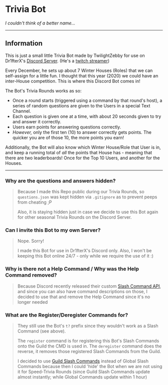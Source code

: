# Trivia Bot
*I couldn't think of a better name...*

---

## Information

This is just a small little Trivia Bot made by TwilightZebby for use on Dr1fterX's [Discord Server](https://discord.gg/2d8ZVzs). (He's a [twitch streamer](https://twitch.tv/Dr1fterX))

Every December, he sets up about 7 Winter Houses (Roles) that we can self-assign for a little fun. I thought that this year (2020) we could have an inter-House competition. This is where this Discord Bot comes in!

The Bot's Trivia Rounds works as so:

* Once a round starts (triggered using a command by that round's host), a series of random questions are given to the Users in a special Text Channel.
* Each question is given one at a time, with about 20 seconds given to try and answer it correctly.
* Users earn points for answering questions correctly.
* *However,* only the first ten (10) to answer correctly gets points. The quicker you are of those 10, the more points you earn!

Additionally, the Bot will also know which Winter House/Role that User is in, and keep a running total of *all* the points that House has - meaning that there are two leaderboards! Once for the Top 10 Users, and another for the Houses.

---

### Why are the questions and answers hidden?
> Because I made this Repo public during our Trivia Rounds, so `questions.json` was kept hidden via `.gitignore` as to prevent peeps from cheating ;P
> 
> Also, it is staying hidden just in case we decide to use this Bot again for other seasonal Trivia Rounds on the Discord Server.


### Can I invite this Bot to my own Server?
> Nope. Sorry!
> 
> I made this Bot for use in Dr1fterX's Discord only. Also, I won't be keeping this Bot online 24/7 - only while we require the use of it :)


### Why is there not a Help Command / Why was the Help Command removed?
> Because Discord recently released their custom [Slash Command API](https://discord.com/developers/docs/interactions/slash-commands), and since you can also have command descriptions on those, I decided to use that and remove the Help Command since it's no longer needed


### What are the Register/Deregister Commands for?
> They still use the Bot's `t?` prefix since they wouldn't work as a Slash Command (see above).
> 
> The `register` command is for registering this Bot's Slash Commands onto the Guild the CMD is used in.
> The `deregister` command does the reverse, it removes those registered Slash Commands from the Guild.
>
> I decided to use [Guild Slash Commands](https://discord.com/developers/docs/interactions/slash-commands#registering-a-command) instead of Global Slash Commands because then I could 'hide' the Bot when we are not using it for Speed-Trivia Rounds (since Guild Slash Commands update almost instantly; while Global Commands update within 1 hour)
